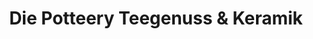 ---
title: "Die Potteery Teegenuss & Keramik"
url: /hattingen/die-potteery-teegenuss-und-keramik/
shop: Kunst
---